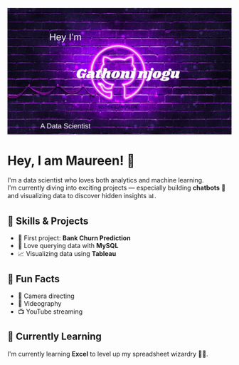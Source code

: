 <p align="center">
  <img src="git.jpg" width="800" alt="MAUREEN GITHUB BANNER">
</p>

# Hey, I am Maureen! 👋

I'm a data scientist who loves both analytics and machine learning.  
I'm currently diving into exciting projects — especially building **chatbots** 🤖 and visualizing data to discover hidden insights 📊.

## 🔧 Skills & Projects

- 💼 First project: **Bank Churn Prediction**
- 🧠 Love querying data with **MySQL**
- 📈 Visualizing data using **Tableau**

## 🎉 Fun Facts

- 🎥 Camera directing
- 📸 Videography
- 📺 YouTube streaming

## 📘 Currently Learning

I'm currently learning **Excel** to level up my spreadsheet wizardry 🧙‍♀️.
